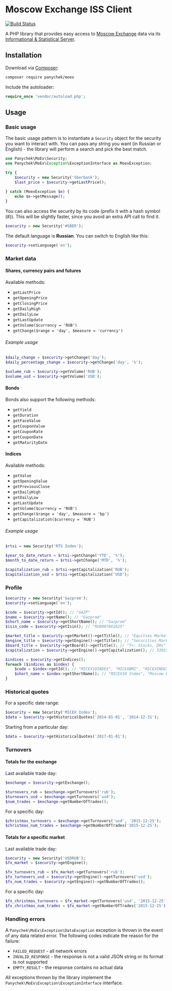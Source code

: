 Moscow Exchange ISS Client
=======================

[![Build Status](https://travis-ci.org/panychek/moex.svg?branch=master)](https://travis-ci.org/panychek/moex)

A PHP library that provides easy access to [Moscow Exchange](https://www.moex.com/) data via its [Informational & Statistical Server](https://www.moex.com/a2920).

## Installation

Download via [Composer](https://getcomposer.org):

```sh
composer require panychek/moex
```

Include the autoloader:

```php
require_once 'vendor/autoload.php';
```

## Usage

### Basic usage

The basic usage pattern is to instantiate a `Security` object for the security you want to interact with. You can pass any string you want (in Russian or English) - the library will perform a search and pick the best match.

```php
use Panychek\MoEx\Security;
use Panychek\MoEx\Exception\ExceptionInterface as MoexException;

try {
    $security = new Security('Sberbank');
    $last_price = $security->getLastPrice();
    
} catch (MoexException $e) {
    echo $e->getMessage();
}
```

You can also access the security by its code (prefix it with a hash symbol (#)). This will be slightly faster, since you avoid an extra API call to find it.

```php
$security = new Security('#SBER');
```

The default language is **Russian**. You can switch to English like this:

```php
$security->setLanguage('en');
```

### Market data

#### Shares, currency pairs and futures

Available methods:

* `getLastPrice`
* `getOpeningPrice`
* `getClosingPrice`
* `getDailyHigh`
* `getDailyLow`
* `getLastUpdate`
* `getVolume($currency = 'RUB')`
* `getChange($range = 'day', $measure = 'currency')`

###### Example usage

```php
$daily_change = $security->getChange('day');
$daily_percentage_change = $security->getChange('day', '%');

$volume_rub = $security->getVolume('RUB');
$volume_usd = $security->getVolume('USD');
```

#### Bonds

Bonds also support the following methods:

* `getYield`
* `getDuration`
* `getFaceValue`
* `getCouponValue`
* `getCouponRate`
* `getCouponDate`
* `getMaturityDate`

#### Indices

Available methods:

* `getValue`
* `getOpeningValue`
* `getPreviousClose`
* `getDailyHigh`
* `getDailyLow`
* `getLastUpdate`
* `getVolume($currency = 'RUB')`
* `getChange($range = 'day', $measure = 'bp')`
* `getCapitalization($currency = 'RUB')`

###### Example usage

```php
$rtsi = new Security('RTS Index');

$year_to_date_return = $rtsi->getChange('YTD', '%');
$month_to_date_return = $rtsi->getChange('MTD', '%');

$capitalization_rub = $rtsi->getCapitalization('RUB');
$capitalization_usd = $rtsi->getCapitalization('USD');
```

### Profile

```php
$security = new Security('Gazprom');
$security->setLanguage('en');

$code = $security->getId(); // "GAZP"
$name = $security->getName(); // "Gazprom"
$short_name = $security->getShortName(); // "Gazprom"
$isin_code = $security->getIsin(); // "RU0007661625"

$market_title = $security->getMarket()->getTitle(); // "Equities Market"
$engine_title = $security->getEngine()->getTitle(); // "Securities Market"
$board_title = $security->getBoard()->getTitle(); // "T+: Stocks, DRs"
$capitalization = $security->getEngine()->getCapitalization(); // 33015281259414 RUB

$indices = $security->getIndices();
foreach ($indices as $index) {
    $code = $index->getId(); // "MICEX10INDEX", "MICEXBMI", "MICEXINDEXCF", etc.
    $short_name = $index->getShortName(); // "MICEX10 Index", "Moscow Exchange Broad Market Index", "MICEX Index", etc.
}
```

### Historical quotes

For a specific date range:

```php
$security = new Security('MICEX Index');
$data = $security->getHistoricalQuotes('2014-01-01', '2014-12-31');
```

Starting from a particular day:

```php
$data = $security->getHistoricalQuotes('2017-01-01');
```

### Turnovers

#### Totals for the exchange

Last available trade day:

```php
$exchange = $security->getExchange();

$turnovers_rub = $exchange->getTurnovers('rub'); 
$turnovers_usd = $exchange->getTurnovers('usd');
$num_trades = $exchange->getNumberOfTrades(); 
```

For a specific day:

```php
$christmas_turnovers = $exchange->getTurnovers('usd', '2015-12-25');
$christmas_num_trades = $exchange->getNumberOfTrades('2015-12-25');
```

#### Totals for a specific market

Last available trade day:

```php
$security = new Security('USDRUB');
$fx_market = $security->getEngine();

$fx_turnovers_rub = $fx_market->getTurnovers('rub');
$fx_turnovers_usd = $security->getEngine()->getTurnovers('usd');
$fx_num_trades = $security->getEngine()->getNumberOfTrades(); 
```

For a specific day:

```php
$fx_christmas_turnovers = $fx_market->getTurnovers('usd', '2015-12-25');
$fx_christmas_num_trades = $fx_market->getNumberOfTrades('2015-12-25');
```

### Handling errors
A `Panychek\MoEx\Exception\DataException` exception is thrown in the event of any data related error.
The following codes indicate the reason for the failure:

 * `FAILED_REQUEST` - all network errors
 * `INVALID_RESPONSE` - the response is not a valid JSON string or its format is not supported
 * `EMPTY_RESULT` - the response contains no actual data

All exceptions thrown by the library implement the `Panychek\MoEx\Exception\ExceptionInterface` interface.